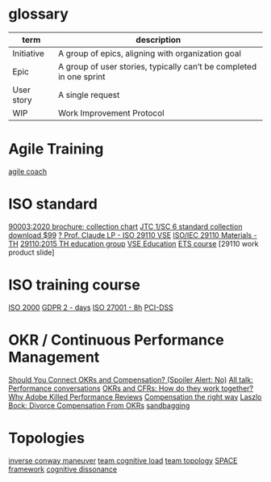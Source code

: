 # glossary
| term | description |
| --- | --- |
| Initiative | A group of epics, aligning with organization goal |
| Epic | A group of user stories, typically can’t be completed in one sprint | 
| User story | A single request |
| WIP | Work Improvement Protocol | 

# Agile Training
[agile coach](https://www.atlassian.com/agile/manifesto)

# ISO standard
[90003:2020 brochure; collection chart](https://www.iso.org/files/live/sites/isoorg/files/developing_standards/who_develops_standards/docs/ISO_IEC_JTC%201_SC%207%20Brochure.pdf)
[JTC 1/SC 6 standard collection](https://committee.iso.org/sites/jtc1sc7/home/projects/overview.html)
[download $99](https://www.techstreet.com/ieee/standards/ieee-iso-iec-90003-2018?gateway_code=ieee&vendor_id=7197&product_id=2007205)
[? ](https://www.complianceonline.com/iso-iec-ieee-90003-2018-software-engineering-guidelines-for-the-application-of-iso-9001-2015-to-computer-software-standards-500128-prdp)
[Prof. Claude LP - ISO 29110 VSE](http://profs.etsmtl.ca/claporte/English/VSE/index.html)
[ISO/IEC 29110 Materials - TH](https://sites.google.com/site/namfona/isoiec-standards/isoiec-29110-materials?authuser=0)
[29110:2015 TH education group](https://www.dga.or.th/wp-content/uploads/2015/05/file_0483b39a080e0cc65114e360f2cbfed0.pdf)
[VSE Education](http://profs.etsmtl.ca/claporte/English/VSE/VSE-Education.html)
[ETS course](https://ena.etsmtl.ca/course/view.php?id=4430)
[29110 work product slide]

# ISO training course
[ISO 2000](https://advisera.com/20000academy/what-is-iso-20000/)
[GDPR 2 - days](https://training.advisera.com/course/eu-gdpr-data-protection-officer-course/)
[ISO 27001 - 8h](https://training.advisera.com/course/iso-27001-foundations-course/)
[PCI-DSS](https://www.udemy.com/course/an-introduction-to-pci-dss/)

# OKR / Continuous Performance Management
[Should You Connect OKRs and Compensation? (Spoiler Alert: No)](https://www.whatmatters.com/articles/should-you-connect-okrs-and-compensation-spoiler-alert-no)
[All talk: Performance conversations](https://www.whatmatters.com/resources/performance-conversations)
[OKRs and CFRs: How do they work together?](https://www.whatmatters.com/resources/difference-between-okr-cfr)
[Why Adobe Killed Performance Reviews](https://www.whatmatters.com/articles/why-adobe-killed-performance-reviews)
[Compensation the right way](https://www.whatmatters.com/resources/compensation-salary-bonuses-without-okrs)
[Laszlo Bock: Divorce Compensation From OKRs](https://www.whatmatters.com/articles/laszlo-bock-divorce-compensation-from-okrs)
[sandbagging](https://www.whatmatters.com/faqs/sandbagging-under-promise-deliver-okrs)

# Topologies
[inverse conway maneuver](https://blog.octo.com/how-to-deal-with-an-inverse-conway-maneuver-a-talk-by-romain-vailleux-at-duck-conf-2021/)
[team cognitive load](https://itrevolution.com/cognitive-load/)
[team topology](https://itrevolution.com/category/books/team-topologies/)
[SPACE framework](https://queue.acm.org/detail.cfm?id=3454124)
[cognitive dissonance](https://medium.com/curious/cognitive-dissonance-explained-875d8b895d50)